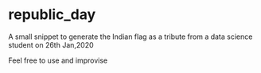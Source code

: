 # republic_day
A small snippet to generate the Indian flag as a tribute from a data science student on 26th Jan,2020

Feel free to use and improvise


